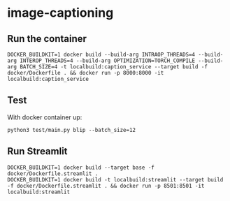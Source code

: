 # image-captioning

## Run the container
```
DOCKER_BUILDKIT=1 docker build --build-arg INTRAOP_THREADS=4 --build-arg INTEROP_THREADS=4 --build-arg OPTIMIZATION=TORCH_COMPILE --build-arg BATCH_SIZE=4 -t localbuild:caption_service --target build -f docker/Dockerfile . && docker run -p 8000:8000 -it localbuild:caption_service
```

## Test
With docker container up:
```
python3 test/main.py blip --batch_size=12
```

## Run Streamlit
```
DOCKER_BUILDKIT=1 docker build --target base -f docker/Dockerfile.streamlit .
DOCKER_BUILDKIT=1 docker build -t localbuild:streamlit --target build -f docker/Dockerfile.streamlit . && docker run -p 8501:8501 -it localbuild:streamlit
```